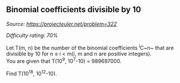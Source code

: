 Binomial coefficients divisible by 10
-------------------------------------

*Source: https://projecteuler.net/problem=322*


*Difficulty rating: 70%*

Let T(m, n) be the number of the binomial coefficients <sup>i</sup>C~n~ that are
divisible by 10 for n ≤ i \< m(i, m and n are positive integers).\
 You are given that T(10<sup>9</sup>, 10<sup>7</sup>-10) = 989697000.

Find T(10<sup>18</sup>, 10<sup>12</sup>-10).

